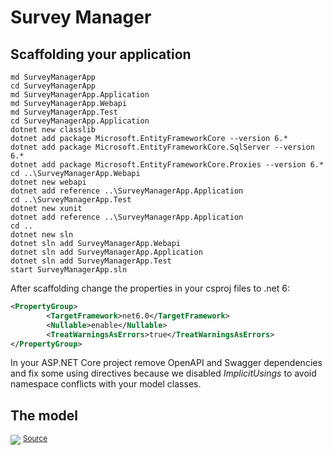 # Survey Manager



## Scaffolding your application

```text
md SurveyManagerApp
cd SurveyManagerApp
md SurveyManagerApp.Application
md SurveyManagerApp.Webapi
md SurveyManagerApp.Test
cd SurveyManagerApp.Application
dotnet new classlib
dotnet add package Microsoft.EntityFrameworkCore --version 6.*
dotnet add package Microsoft.EntityFrameworkCore.SqlServer --version 6.*
dotnet add package Microsoft.EntityFrameworkCore.Proxies --version 6.*
cd ..\SurveyManagerApp.Webapi
dotnet new webapi
dotnet add reference ..\SurveyManagerApp.Application
cd ..\SurveyManagerApp.Test
dotnet new xunit
dotnet add reference ..\SurveyManagerApp.Application
cd ..
dotnet new sln
dotnet sln add SurveyManagerApp.Webapi
dotnet sln add SurveyManagerApp.Application
dotnet sln add SurveyManagerApp.Test
start SurveyManagerApp.sln
```

After scaffolding change the properties in your csproj files to .net 6:

```xml
<PropertyGroup>
        <TargetFramework>net6.0</TargetFramework>
        <Nullable>enable</Nullable>
        <TreatWarningsAsErrors>true</TreatWarningsAsErrors>
</PropertyGroup>
```

In your ASP.NET Core project remove OpenAPI and Swagger dependencies and fix some using directives
because we disabled *ImplicitUsings* to avoid namespace conflicts with your model classes.

## The model

![](http://www.plantuml.com/plantuml/svg/bLJ1Rfj04BtxAn37j3xaQbaeLkf8aLot1PHJfMgBfvWATfjbI2Ar_VSEC3jblHIblXXcvhrvCs-NcnQLnQwfLqMjsZOwgWQYxPEgEuZCr-zGO1BzN4NqUnDzgsoBcWhulLRy-fl1EQZY35O0VJBQ4AT0e55LJQ4CRQLB0Zh8rNgTZ8NCbHLdO-hnsV6rPsEHIOLX1RfhejJKm7N73-dxtU7jy7nxs6NPbtJ_CTrd-sE-o-yVzeHnFR0xWSPNw-MWxNjjXfPEs4JiPYgTUhacCg54ugiuCdqqleuTY2dYPCeP-oHzOncX6qnQMX6RPNJfnsKDdpfeiJ9QgygI-QeiBPGAWPrVd8_ph6BZz70SsTsDEneSDyzwYF9OZWKLaZvVJpO4wST5ZvpiXHog5hUkEka7yg3_i-0588iSGOFonNAUT2pd1Im2U6KiQdo9BxqHAn1UyDBRHu_yOe5SKrXG22VAlgF_l98ZhdJx35RMkHjUlMKESgzOha_UYzx-zUIpJdmnCaUgaFG6qpIL7ZD4TAyHIh0kerw2Z9pOEmkGqo8yFaOTG9Tuzb4NtTVTZ_MlH2PP-NHXWMixxaQQkKad6v-OzA3gBhY5bUQu9y-XnpF1NRpDqcATKRBIy9gGifbBS3rl7cDajWAh9_3oCgWQShcP7XxnuhOsBPpcWGNbQFWUDCLAae1trZIJBm7HpYWHGqBvGVkbQlbgKgjvnIrVTb7qgYj6gaFAqStWkWGtv1z8_xl3kkAvUPVARq2VkgR-0m00)
<sup>[Source](http://www.plantuml.com/plantuml/uml/bLJ1Rfj04BtxAn37j3xaQbaeLkf8aLot1PHJfMgBfvWATfjbI2Ar_VSEC3jblHIblXXcvhrvCs-NcnQLnQwfLqMjsZOwgWQYxPEgEuZCr-zGO1BzN4NqUnDzgsoBcWhulLRy-fl1EQZY35O0VJBQ4AT0e55LJQ4CRQLB0Zh8rNgTZ8NCbHLdO-hnsV6rPsEHIOLX1RfhejJKm7N73-dxtU7jy7nxs6NPbtJ_CTrd-sE-o-yVzeHnFR0xWSPNw-MWxNjjXfPEs4JiPYgTUhacCg54ugiuCdqqleuTY2dYPCeP-oHzOncX6qnQMX6RPNJfnsKDdpfeiJ9QgygI-QeiBPGAWPrVd8_ph6BZz70SsTsDEneSDyzwYF9OZWKLaZvVJpO4wST5ZvpiXHog5hUkEka7yg3_i-0588iSGOFonNAUT2pd1Im2U6KiQdo9BxqHAn1UyDBRHu_yOe5SKrXG22VAlgF_l98ZhdJx35RMkHjUlMKESgzOha_UYzx-zUIpJdmnCaUgaFG6qpIL7ZD4TAyHIh0kerw2Z9pOEmkGqo8yFaOTG9Tuzb4NtTVTZ_MlH2PP-NHXWMixxaQQkKad6v-OzA3gBhY5bUQu9y-XnpF1NRpDqcATKRBIy9gGifbBS3rl7cDajWAh9_3oCgWQShcP7XxnuhOsBPpcWGNbQFWUDCLAae1trZIJBm7HpYWHGqBvGVkbQlbgKgjvnIrVTb7qgYj6gaFAqStWkWGtv1z8_xl3kkAvUPVARq2VkgR-0m00)</sup>
